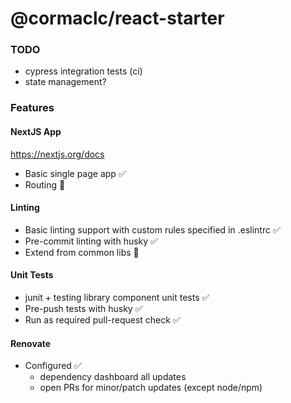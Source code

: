 # @cormaclc/react-starter

### TODO

* cypress integration tests (ci)
* state management?

### Features

#### NextJS App

https://nextjs.org/docs

* Basic single page app :white_check_mark:
* Routing :construction:

#### Linting

* Basic linting support with custom rules specified in .eslintrc :white_check_mark:
* Pre-commit linting with husky :white_check_mark:
* Extend from common libs :construction:

#### Unit Tests

* junit + testing library component unit tests :white_check_mark:
* Pre-push tests with husky :white_check_mark:
* Run as required pull-request check :white_check_mark:

#### Renovate

* Configured :white_check_mark:
  * dependency dashboard all updates 
  * open PRs for minor/patch updates (except node/npm)
